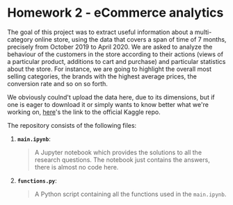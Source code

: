 # Homework 2 - eCommerce analytics

The goal of this project was to extract useful information about a multi-category online store, using the data that covers a span of time of 7 months, precisely from October 2019 to April 2020. We are asked to analyze the behaviour of the customers in the store according to their actions (views of a particular product, additions to cart and purchase) and particular statistics about the store. For instance, we are going to highlight the overall most selling categories, the brands with the highest average prices, the conversion rate and so on so forth.

We obviously coulnd't upload the data here, due to its dimensions, but if one is eager to download it or simply wants to know better what we're working on, [here](https://www.kaggle.com/mkechinov/ecommerce-behavior-data-from-multi-category-store)'s the link to the official Kaggle repo.

The repository consists of the following files:

1. __`main.ipynb`__: 
	> A Jupyter notebook which provides the solutions to all the research questions. The notebook just contains the answers, there is almost no code here.
2. __`functions.py`__:
    > A Python script containing all the functions used in the `main.ipynb`.